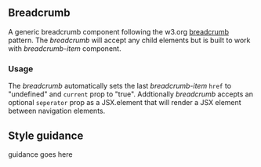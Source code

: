 ## Breadcrumb
A generic breadcrumb component following the w3.org [breadcrumb](https://www.w3.org/TR/2017/NOTE-wai-aria-practices-1.1-20171214/examples/breadcrumb/index.html) pattern. The *breadcrumb* will accept any child elements but is built to work with *breadcrumb-item* component.

### Usage
The *breadcrumb* automatically sets the last *breadcrumb-item* `href` to "undefined" and `current` prop to "true". Addtionally *breadcrumb* accepts an optional `seperator` prop as a JSX.element that will render a JSX element between navigation elements.

## Style guidance
guidance goes here
